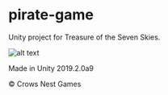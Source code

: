 # pirate-game
Unity project for Treasure of the Seven Skies.

![alt text](https://i.pinimg.com/originals/3d/f5/83/3df5837004de1893a3b54f1cbad03849.gif)

Made in Unity 2019.2.0a9

© Crows Nest Games
